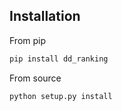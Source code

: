 ## Installation

From pip

```bash
pip install dd_ranking
```

From source

```bash
python setup.py install
```